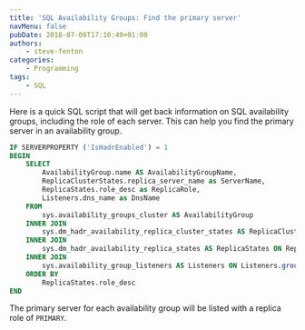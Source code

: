 ```yaml
---
title: 'SQL Availability Groups: Find the primary server'
navMenu: false
pubDate: 2018-07-06T17:10:49+01:00
authors:
    - steve-fenton
categories:
    - Programming
tags:
    - SQL
---
```


Here is a quick SQL script that will get back information on SQL availability groups, including the role of each server. This can help you find the primary server in an availability group.

```sql
IF SERVERPROPERTY ('IsHadrEnabled') = 1
BEGIN
    SELECT
        AvailabilityGroup.name AS AvailabilityGroupName,
        ReplicaClusterStates.replica_server_name as ServerName,
        ReplicaStates.role_desc as ReplicaRole,
        Listeners.dns_name as DnsName
    FROM
        sys.availability_groups_cluster AS AvailabilityGroup
    INNER JOIN
        sys.dm_hadr_availability_replica_cluster_states AS ReplicaClusterStates ON ReplicaClusterStates.group_id = AvailabilityGroup.group_id
    INNER JOIN
        sys.dm_hadr_availability_replica_states AS ReplicaStates ON ReplicaStates.replica_id = ReplicaClusterStates.replica_id
    INNER JOIN
        sys.availability_group_listeners AS Listeners ON Listeners.group_id = ReplicaStates.group_id
    ORDER BY
        ReplicaStates.role_desc
END
```

The primary server for each availability group will be listed with a replica role of `PRIMARY`.